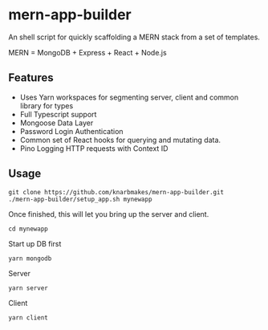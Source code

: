 # mern-app-builder

An shell script for quickly scaffolding a MERN stack from a set of templates.

MERN = MongoDB + Express + React + Node.js

## Features

- Uses Yarn workspaces for segmenting server, client and common library for types
- Full Typescript support
- Mongoose Data Layer
- Password Login Authentication
- Common set of React hooks for querying and mutating data.
- Pino Logging HTTP requests with Context ID

## Usage

```
git clone https://github.com/knarbmakes/mern-app-builder.git
./mern-app-builder/setup_app.sh mynewapp
```

Once finished, this will let you bring up the server and client.

```
cd mynewapp
```

Start up DB first

```
yarn mongodb
```

Server

```
yarn server
```

Client

```
yarn client
```
